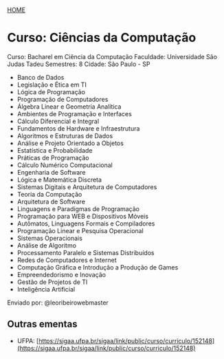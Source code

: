 [HOME](https://github.COM/Webschool-io/Ensino-Superior-de-Informatica-GRATUITO)
# Curso: Ciências da Computação
Curso: Bacharel em Ciência da Computação
Faculdade: Universidade São Judas Tadeu
Semestres: 8
Cidade: São Paulo - SP

- Banco de Dados
- Legislação e Ética em TI
- Lógica de Programação
- Programação de Computadores
- Álgebra Linear e Geometria Analítica
- Ambientes de Programação e Interfaces
- Cálculo Diferencial e Integral
- Fundamentos de Hardware e Infraestrutura
- Algoritmos e Estruturas de Dados
- Análise e Projeto Orientado a Objetos
- Estatística e Probabilidade
- Práticas de Programação
- Cálculo Numérico Computacional
- Engenharia de Software
- Lógica e Matemática Discreta
- Sistemas Digitais e Arquitetura de Computadores
- Teoria da Computação
- Arquitetura de Software
- Linguagens e Paradigmas de Programação
- Programação para WEB e Dispositivos Móveis
- Autômatos, Linguagens Formais e Compiladores
- Programação Linear e Pesquisa Operacional
- Sistemas Operacionais
- Análise de Algoritmo
- Processamento Paralelo e Sistemas Distribuídos
- Redes de Computadores e Internet
- Computação Gráfica e Introdução a Produção de Games
- Empreendedorismo e Inovação
- Gestão de Projetos de TI
- Inteligência Artificial

Enviado por: @leoribeirowebmaster

## Outras ementas

- UFPA: [https://sigaa.ufpa.br/sigaa/link/public/curso/curriculo/152148](https://sigaa.ufpa.br/sigaa/link/public/curso/curriculo/152148)
